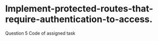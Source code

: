 # Implement-protected-routes-that-require-authentication-to-access.
Question 5 Code of assigned task 
